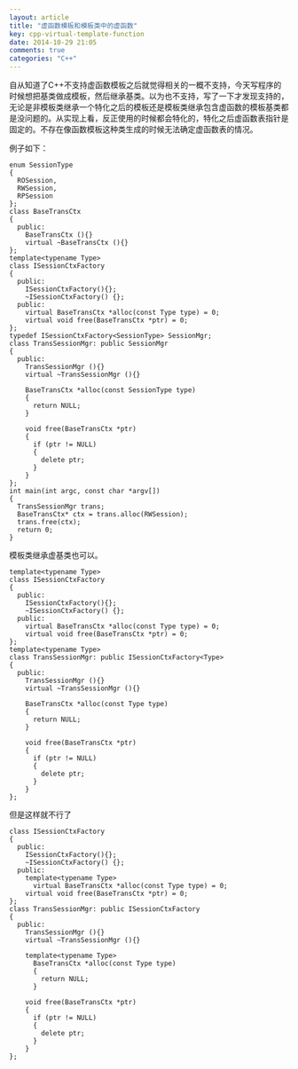 ```yaml
---
layout: article
title: "虚函数模板和模板类中的虚函数"
key: cpp-virtual-template-function
date: 2014-10-29 21:05
comments: true
categories: "C++"
---
```

  自从知道了C++不支持虚函数模板之后就觉得相关的一概不支持，今天写程序的时候想把基类做成模板，然后继承基类。以为也不支持，写了一下才发现支持的，无论是非模板类继承一个特化之后的模板还是模板类继承包含虚函数的模板基类都是没问题的。从实现上看，反正使用的时候都会特化的，特化之后虚函数表指针是固定的。不存在像函数模板这种类生成的时候无法确定虚函数表的情况。

  例子如下：

<!--more-->

  	enum SessionType
	{
	  ROSession,
	  RWSession,
	  RPSession
	};
	class BaseTransCtx
	{
	  public:
	    BaseTransCtx (){}
	    virtual ~BaseTransCtx (){}
	};
	template<typename Type>
	class ISessionCtxFactory
	{
	  public:
	    ISessionCtxFactory(){};
	    ~ISessionCtxFactory() {};
	  public:
	    virtual BaseTransCtx *alloc(const Type type) = 0;
	    virtual void free(BaseTransCtx *ptr) = 0;
	};
	typedef ISessionCtxFactory<SessionType> SessionMgr;
	class TransSessionMgr: public SessionMgr
	{
	  public:
	    TransSessionMgr (){}
	    virtual ~TransSessionMgr (){}

	    BaseTransCtx *alloc(const SessionType type)
	    {
	      return NULL;
	    }

	    void free(BaseTransCtx *ptr)
	    {
	      if (ptr != NULL)
	      {
	        delete ptr;
	      }
	    }
	};
  	int main(int argc, const char *argv[])
	{
	  TransSessionMgr trans;
	  BaseTransCtx* ctx = trans.alloc(RWSession);
	  trans.free(ctx);
	  return 0;
	}
  
  模板类继承虚基类也可以。

	template<typename Type>
	class ISessionCtxFactory
	{
	  public:
	    ISessionCtxFactory(){};
	    ~ISessionCtxFactory() {};
	  public:
	    virtual BaseTransCtx *alloc(const Type type) = 0;
	    virtual void free(BaseTransCtx *ptr) = 0;
	};
	template<typename Type>
	class TransSessionMgr: public ISessionCtxFactory<Type>
	{
	  public:
	    TransSessionMgr (){}
	    virtual ~TransSessionMgr (){}

	    BaseTransCtx *alloc(const Type type)
	    {
	      return NULL;
	    }

	    void free(BaseTransCtx *ptr)
	    {
	      if (ptr != NULL)
	      {
	        delete ptr;
	      }
	    }
	};

  但是这样就不行了

	class ISessionCtxFactory
	{
	  public:
	    ISessionCtxFactory(){};
	    ~ISessionCtxFactory() {};
	  public:
	    template<typename Type>
	      virtual BaseTransCtx *alloc(const Type type) = 0;
	    virtual void free(BaseTransCtx *ptr) = 0;
	};
	class TransSessionMgr: public ISessionCtxFactory
	{
	  public:
	    TransSessionMgr (){}
	    virtual ~TransSessionMgr (){}

	    template<typename Type>
	      BaseTransCtx *alloc(const Type type)
	      {
	        return NULL;
	      }

	    void free(BaseTransCtx *ptr)
	    {
	      if (ptr != NULL)
	      {
	        delete ptr;
	      }
	    }
	};

